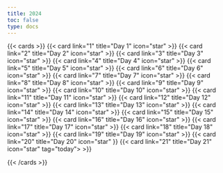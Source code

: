 ```yaml
---
title: 2024
toc: false
type: docs
---
```


{{< cards >}}
{{< card link="1" title="Day 1" icon="star" >}}
{{< card link="2" title="Day 2" icon="star" >}}
{{< card link="3" title="Day 3" icon="star" >}}
{{< card link="4" title="Day 4" icon="star" >}}
{{< card link="5" title="Day 5" icon="star" >}}
{{< card link="6" title="Day 6" icon="star" >}}
{{< card link="7" title="Day 7" icon="star" >}}
{{< card link="8" title="Day 8" icon="star" >}}
{{< card link="9" title="Day 9" icon="star" >}}
{{< card link="10" title="Day 10" icon="star" >}}
{{< card link="11" title="Day 11" icon="star" >}}
{{< card link="12" title="Day 12" icon="star" >}}
{{< card link="13" title="Day 13" icon="star" >}}
{{< card link="14" title="Day 14" icon="star" >}}
{{< card link="15" title="Day 15" icon="star" >}}
{{< card link="16" title="Day 16" icon="star" >}}
{{< card link="17" title="Day 17" icon="star"  >}}
{{< card link="18" title="Day 18" icon="star" >}}
{{< card link="19" title="Day 19" icon="star"  >}}
{{< card link="20" title="Day 20" icon="star" }}
{{< card link="21" title="Day 21" icon="star" tag="today"> >}}
<!-- {{< card link="22" title="Day 22" icon="star" >}}
{{< card link="23" title="Day 23" icon="star" >}}
{{< card link="24" title="Day 24" icon="star" >}}-->

{{< /cards >}} 
